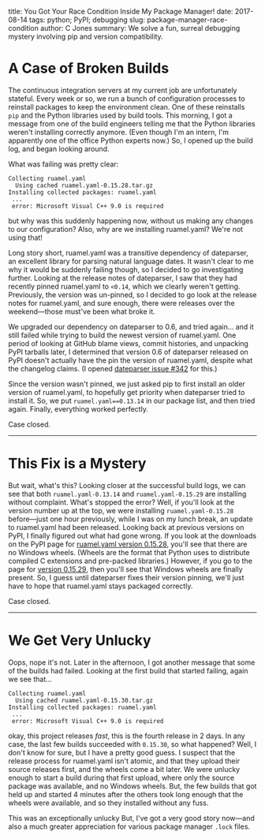title: You Got Your Race Condition Inside My Package Manager!
date: 2017-08-14
tags: python; PyPI; debugging
slug: package-manager-race-condition
author: C Jones
summary: We solve a fun, surreal debugging mystery involving pip and version compatibility.

# A Case of Broken Builds

The continuous integration servers at my current job are unfortunately stateful.
Every week or so, we run a bunch of configuration processes to reinstall packages to keep the environment clean.
One of these reinstalls `pip` and the Python libraries used by build tools.
This morning, I got a message from one of the build engineers telling me that the Python libraries weren't installing correctly anymore.
(Even though I'm an intern, I'm apparently one of the office Python experts now.)
So, I opened up the build log, and began looking around.

What was failing was pretty clear:

```
Collecting ruamel.yaml
  Using cached ruamel.yaml-0.15.28.tar.gz
Installing collected packages: ruamel.yaml
 ...
 error: Microsoft Visual C++ 9.0 is required
```

but why was this suddenly happening now, without us making any changes to our configuration?
Also, why are we installing ruamel.yaml?
We're not using that!

Long story short, ruamel.yaml was a transitive dependency of dateparser, an excellent library for parsing natural language dates.
It wasn't clear to me why it would be suddenly failing though, so I decided to go investigating further.
Looking at the release notes of dateparser, I saw that they had recently pinned ruamel.yaml to `<0.14`, which we clearly weren't getting.
Previously, the version was un-pinned, so I decided to go look at the release notes for ruamel.yaml, and sure enough, there were releases over the weekend—those must've been what broke it.

We upgraded our dependency on dateparser to 0.6, and tried again... and it still failed while trying to build the newest version of ruamel.yaml.
One period of looking at GitHub blame views, commit histories, and unpacking PyPI tarballs later, I determined that version 0.6 of dateparser released on PyPI doesn't actually have the pin the version of ruamel.yaml, despite what the changelog claims.
(I opened [dateparser issue #342][] for this.)

Since the version wasn't pinned, we just asked pip to first install an older version of ruamel.yaml, to hopefully get priority when dateparser tried to install it.
So, we put `ruamel.yaml==0.13.14` in our package list, and then tried again.
Finally, everything worked perfectly.

Case closed.

---

# This Fix is a Mystery

But wait, what's this?
Looking closer at the successful build logs, we can see that both `ruamel.yaml-0.13.14` and `ruamel.yaml-0.15.29` are installing without complaint.
What's stopped the error?
Well, if you'll look at the version number up at the top, we were installing `ruamel.yaml-0.15.28` before—just one hour previously, while I was on my lunch break, an update to ruamel.yaml had been released.
Looking back at previous versions on PyPI, I finally figured out what had gone wrong.
If you look at the downloads on the PyPI page for [ruamel.yaml version 0.15.28][0.15.28], you'll see that there are no Windows wheels.
(Wheels are the format that Python uses to distribute compiled C extensions and pre-packed libraries.)
However, if you go to the page for [version 0.15.29][0.15.29], then you'll see that Windows wheels are finally present.
So, I guess until dateparser fixes their version pinning, we'll just have to hope that ruamel.yaml stays packaged correctly.

Case closed.

---

# We Get Very Unlucky

Oops, nope it's not.
Later in the afternoon, I got another message that some of the builds had failed.
Looking at the first build that started failing, again we see that...

```
Collecting ruamel.yaml
  Using cached ruamel.yaml-0.15.30.tar.gz
Installing collected packages: ruamel.yaml
 ...
 error: Microsoft Visual C++ 9.0 is required
```

okay, this project releases *fast*, this is the fourth release in 2 days.
In any case, the last few builds succeeded with `0.15.30`, so what happened?
Well, I don't know for sure, but I have a pretty good guess.
I suspect that the release process for ruamel.yaml isn't atomic, and that they upload their source releases first, and the wheels come a bit later.
We were unlucky enough to start a build during that first upload, where only the source package was available, and no Windows wheels.
But, the few builds that got held up and started 4 minutes after the others took long enough that the wheels were available, and so they installed without any fuss.

This was an exceptionally unlucky 
But, I've got a very good story now—and also a much greater appreciation for various package manager `.lock` files.

[dateparser issue #342]: https://github.com/scrapinghub/dateparser/issues/342
[0.15.28]: https://pypi.python.org/pypi/ruamel.yaml/0.15.28
[0.15.29]: https://pypi.python.org/pypi/ruamel.yaml/0.15.29
